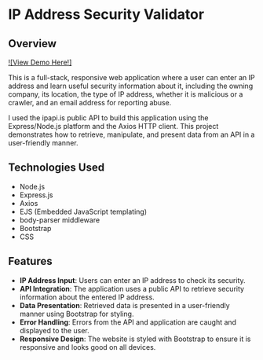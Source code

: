 # IP Address Security Validator

## Overview

[![View Demo Here!]](https://youtu.be/fxanLI7vEt8)

This is a full-stack, responsive web application where a user can enter an IP address and learn useful security information about it, including the owning company, its location, the type of IP address, whether it is malicious or a crawler, and an email address for reporting abuse. 

I used the ipapi.is public API to build this application using the Express/Node.js platform and the Axios HTTP client. This project demonstrates how to retrieve, manipulate, and present data from an API in a user-friendly manner.

## Technologies Used
- Node.js
- Express.js
- Axios
- EJS (Embedded JavaScript templating)
- body-parser middleware
- Bootstrap
- CSS

## Features
- **IP Address Input**: Users can enter an IP address to check its security.
- **API Integration**: The application uses a public API to retrieve security information about the entered IP address.
- **Data Presentation**: Retrieved data is presented in a user-friendly manner using Bootstrap for styling.
- **Error Handling**: Errors from the API and application are caught and displayed to the user.
- **Responsive Design**: The website is styled with Bootstrap to ensure it is responsive and looks good on all devices.
